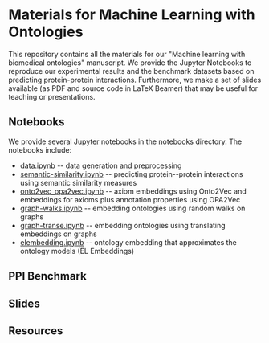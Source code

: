 # Materials for Machine Learning with Ontologies

This repository contains all the materials for our "Machine learning with biomedical ontologies" manuscript. We provide the Jupyter Notebooks to reproduce our experimental results and the benchmark datasets based on predicting protein-protein interactions.
Furthermore, we make a set of slides available (as PDF and source code in LaTeX Beamer) that may be useful for teaching or presentations.

## Notebooks

We provide several [Jupyter](https://jupyter.org/) notebooks in the [notebooks](https://github.com/bio-ontology-research-group/machine-learning-with-ontologies/tree/master/notebooks) directory. The notebooks include:

* [data.ipynb](https://github.com/bio-ontology-research-group/machine-learning-with-ontologies/blob/master/notebooks/data.ipynb) -- data generation and preprocessing
* [semantic-similarity.ipynb](https://github.com/bio-ontology-research-group/machine-learning-with-ontologies/blob/master/notebooks/semantic-similarity.ipynb) -- predicting protein--protein interactions using semantic similarity measures
* [onto2vec_opa2vec.ipynb](https://github.com/bio-ontology-research-group/machine-learning-with-ontologies/blob/master/notebooks/onto2vec_opa2vec.ipynb) -- axiom embeddings using Onto2Vec and embeddings for axioms plus annotation properties using OPA2Vec
* [graph-walks.ipynb](https://github.com/bio-ontology-research-group/machine-learning-with-ontologies/blob/master/notebooks/graph-walks.ipynb) -- embedding ontologies using random walks on graphs
* [graph-transe.ipynb](https://github.com/bio-ontology-research-group/machine-learning-with-ontologies/blob/master/notebooks/graph-transe.ipynb) -- embedding ontologies using translating embeddings on graphs
* [elembedding.ipynb](https://github.com/bio-ontology-research-group/machine-learning-with-ontologies/blob/master/notebooks/elembedding.ipynb) -- ontology embedding that approximates the ontology models (EL Embeddings)


## PPI Benchmark

## Slides

## Resources

